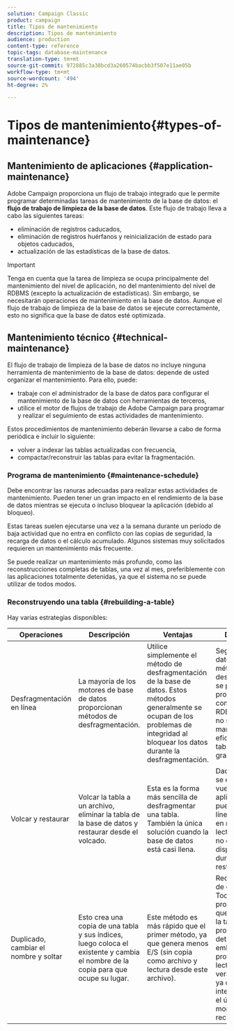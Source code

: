 ```yaml
---
solution: Campaign Classic
product: campaign
title: Tipos de mantenimiento
description: Tipos de mantenimiento
audience: production
content-type: reference
topic-tags: database-maintenance
translation-type: tm+mt
source-git-commit: 972885c3a38bcd3a260574bacbb3f507e11ae05b
workflow-type: tm+mt
source-wordcount: '494'
ht-degree: 2%

---
```



# Tipos de mantenimiento{#types-of-maintenance}

## Mantenimiento de aplicaciones {#application-maintenance}

Adobe Campaign proporciona un flujo de trabajo integrado que le permite programar determinadas tareas de mantenimiento de la base de datos: el **flujo de trabajo de limpieza de la base de datos**. Este flujo de trabajo lleva a cabo las siguientes tareas:

* eliminación de registros caducados,
* eliminación de registros huérfanos y reinicialización de estado para objetos caducados,
* actualización de las estadísticas de la base de datos.

>[!IMPORTANT]
>
>Tenga en cuenta que la tarea de limpieza se ocupa principalmente del mantenimiento del nivel de aplicación, no del mantenimiento del nivel de RDBMS (excepto la actualización de estadísticas). Sin embargo, se necesitarán operaciones de mantenimiento en la base de datos. Aunque el flujo de trabajo de limpieza de la base de datos se ejecute correctamente, esto no significa que la base de datos esté optimizada.

## Mantenimiento técnico {#technical-maintenance}

El flujo de trabajo de limpieza de la base de datos no incluye ninguna herramienta de mantenimiento de la base de datos: depende de usted organizar el mantenimiento. Para ello, puede:

* trabaje con el administrador de la base de datos para configurar el mantenimiento de la base de datos con herramientas de terceros,
* utilice el motor de flujos de trabajo de Adobe Campaign para programar y realizar el seguimiento de estas actividades de mantenimiento.

Estos procedimientos de mantenimiento deberán llevarse a cabo de forma periódica e incluir lo siguiente:

* volver a indexar las tablas actualizadas con frecuencia,
* compactar/reconstruir las tablas para evitar la fragmentación.

### Programa de mantenimiento {#maintenance-schedule}

Debe encontrar las ranuras adecuadas para realizar estas actividades de mantenimiento. Pueden tener un gran impacto en el rendimiento de la base de datos mientras se ejecuta o incluso bloquear la aplicación (debido al bloqueo).

Estas tareas suelen ejecutarse una vez a la semana durante un período de baja actividad que no entra en conflicto con las copias de seguridad, la recarga de datos o el cálculo acumulado. Algunos sistemas muy solicitados requieren un mantenimiento más frecuente.

Se puede realizar un mantenimiento más profundo, como las reconstrucciones completas de tablas, una vez al mes, preferiblemente con las aplicaciones totalmente detenidas, ya que el sistema no se puede utilizar de todos modos.

### Reconstruyendo una tabla {#rebuilding-a-table}

Hay varias estrategias disponibles:

<table> 
 <thead> 
  <tr> 
   <th> Operaciones </th> 
   <th> Descripción </th> 
   <th> Ventajas </th> 
   <th> Desventajas </th> 
  </tr> 
 </thead> 
 <tbody> 
  <tr> 
   <td> Desfragmentación en línea<br /> </td> 
   <td> La mayoría de los motores de base de datos proporcionan métodos de desfragmentación.<br /> </td> 
   <td> Utilice simplemente el método de desfragmentación de la base de datos. Estos métodos generalmente se ocupan de los problemas de integridad al bloquear los datos durante la desfragmentación.<br /> </td> 
   <td> Según la base de datos, estos métodos de desfragmentación se pueden proporcionar como opción RDBMS (Oracle) y no siempre son la manera más eficiente de tratar tablas más grandes.<br /> </td> 
  </tr> 
  <tr> 
   <td> Volcar y restaurar<br /> </td> 
   <td> Volcar la tabla a un archivo, eliminar la tabla de la base de datos y restaurar desde el volcado.<br /> </td> 
   <td> Esta es la forma más sencilla de desfragmentar una tabla. También la única solución cuando la base de datos está casi llena.<br /> </td> 
   <td> Dado que la tabla se elimina y se vuelve a crear, la aplicación no se puede dejar en línea, ni siquiera en modo de solo lectura (la tabla no está disponible durante la fase de restauración).<br /> </td> 
  </tr> 
  <tr> 
   <td> Duplicado, cambiar el nombre y soltar<br /> </td> 
   <td> Esto crea una copia de una tabla y sus índices, luego coloca el existente y cambia el nombre de la copia para que ocupe su lugar.<br /> </td> 
   <td> Este método es más rápido que el primer método, ya que genera menos E/S (sin copia como archivo y lectura desde este archivo).<br /> </td> 
   <td> Requiere el doble de espacio.<br /> Todos los procesos activos que escriben en la tabla durante el proceso deben detenerse. Sin embargo, los procesos de lectura no se verán afectados, ya que la tabla se intercambiará en el último momento una vez reconstruida. <br /> </td> 
  </tr> 
 </tbody> 
</table>

